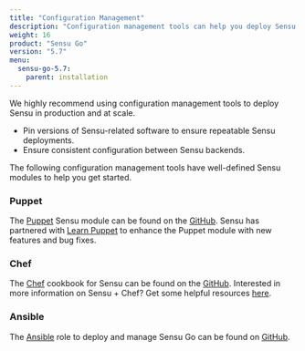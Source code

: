 ```yaml
---
title: "Configuration Management"
description: "Configuration management tools can help you deploy Sensu in production and at scale. Learn more about the Sensu integrations."
weight: 16
product: "Sensu Go"
version: "5.7"
menu:
  sensu-go-5.7:
    parent: installation
---
```


We highly recommend using configuration management tools to deploy Sensu in production and at scale.

* Pin versions of Sensu-related software to ensure repeatable Sensu deployments.
* Ensure consistent configuration between Sensu backends.

The following configuration management tools have well-defined Sensu modules to help you get started.

### Puppet
The [Puppet][1] Sensu module can be found on the [GitHub][2].
Sensu has partnered with [Learn Puppet][7] to enhance the Puppet module with new features and bug fixes.

### Chef
The [Chef][3] cookbook for Sensu can be found on the [GitHub][4]. Interested in more information on Sensu + Chef? Get some helpful resources [here][12].

### Ansible
The [Ansible][5] role to deploy and manage Sensu Go can be found on [GitHub][6].

[1]: https://puppet.com/
[2]: https://github.com/sensu/sensu-puppet
[3]: https://www.chef.io/
[4]: https://github.com/sensu/sensu-go-chef
[5]: https://www.ansible.com/
[6]: https://github.com/jaredledvina/sensu-go-ansible
[7]: http://learnpuppet.com/
[12]: http://monitoringlove.sensu.io/chef